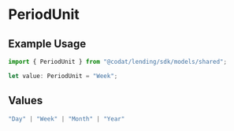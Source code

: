 # PeriodUnit

## Example Usage

```typescript
import { PeriodUnit } from "@codat/lending/sdk/models/shared";

let value: PeriodUnit = "Week";
```

## Values

```typescript
"Day" | "Week" | "Month" | "Year"
```